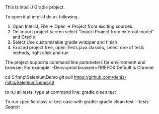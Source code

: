 This is IntelliJ Gradle project.

To open it at intelliJ do as following:

1. Open IntelliJ, File -> Open -> Project from exciting sources.
2. On import project screen select “Import Project from external model” and Gradle
3. Select Use customizable gradle wrapper and finish
4. Expand project tree, open Tests.java classes, select one of tests mehods, right click and run

The project supports command line parameters for environment and browser.
For example: -Denv=prod browser=FIREFOX
Default is Chrome

cd C:\tmp\SeleniumDemo
git pull https://github.com/denis-mitin/SeleniumDemo.git

to rul all tests, type at command line: gradle clean test

To run specific class or test case with gradle:
gradle clean test --tests *Search*